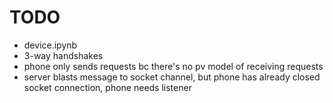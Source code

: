 # TODO
- device.ipynb
- 3-way handshakes
- phone only sends requests bc there's no pv model of receiving requests 
- server blasts message to socket channel, but phone has already closed socket connection, phone needs listener 